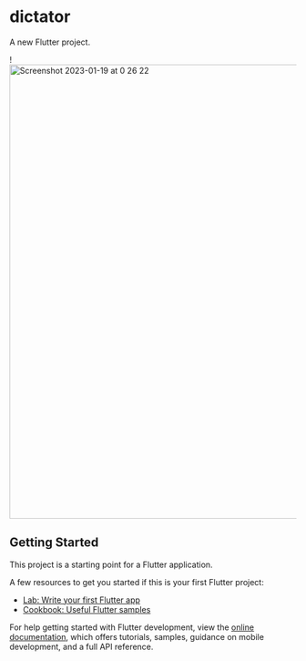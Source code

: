 # dictator

A new Flutter project.

!<img width="797" alt="Screenshot 2023-01-19 at 0 26 22" src="https://user-images.githubusercontent.com/54796266/213309286-6d776e96-de9d-49de-ba58-1f293c50c7ee.png">

## Getting Started

This project is a starting point for a Flutter application.

A few resources to get you started if this is your first Flutter project:

- [Lab: Write your first Flutter app](https://docs.flutter.dev/get-started/codelab)
- [Cookbook: Useful Flutter samples](https://docs.flutter.dev/cookbook)

For help getting started with Flutter development, view the
[online documentation](https://docs.flutter.dev/), which offers tutorials,
samples, guidance on mobile development, and a full API reference.
